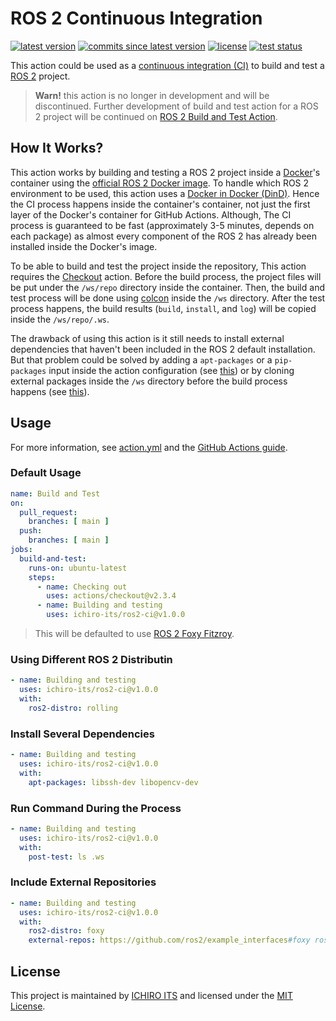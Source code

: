 # ROS 2 Continuous Integration

[![latest version](https://img.shields.io/github/v/release/ichiro-its/ros2-ci)](https://github.com/ichiro-its/ros2-ci/releases/)
[![commits since latest version](https://img.shields.io/github/commits-since/ichiro-its/ros2-ci/latest)](https://github.com/ichiro-its/ros2-ci/releases/)
[![license](https://img.shields.io/github/license/ichiro-its/ros2-ci)](./LICENSE)
[![test status](https://img.shields.io/github/workflow/status/ichiro-its/ros2-ci/Workflows%20Test?label=test)](https://github.com/ichiro-its/ros2-ci/actions)

This action could be used as a [continuous integration (CI)](https://en.wikipedia.org/wiki/Continuous_integration) to build and test a [ROS 2](https://docs.ros.org/en/foxy/) project.

> **Warn!** this action is no longer in development and will be discontinued.
> Further development of build and test action for a ROS 2 project will be continued on [ROS 2 Build and Test Action](https://github.com/ichiro-its/ros2-build-and-test-action).

## How It Works?

This action works by building and testing a ROS 2 project inside a [Docker](https://www.docker.com/)'s container using the [official ROS 2 Docker image](https://hub.docker.com/_/ros).
To handle which ROS 2 environment to be used, this action uses a [Docker in Docker (DinD)](https://hub.docker.com/_/docker).
Hence the CI process happens inside the container's container, not just the first layer of the Docker's container for GitHub Actions.
Although, The CI process is guaranteed to be fast (approximately 3-5 minutes, depends on each package) as almost every component of the ROS 2 has already been installed inside the Docker's image.

To be able to build and test the project inside the repository, This action requires the [Checkout](https://github.com/marketplace/actions/checkout) action.
Before the build process, the project files will be put under the `/ws/repo` directory inside the container.
Then, the build and test process will be done using [colcon](https://colcon.readthedocs.io/en/released/index.html) inside the `/ws` directory.
After the test process happens, the build results (`build`, `install`, and `log`) will be copied inside the `/ws/repo/.ws`.

The drawback of using this action is it still needs to install external dependencies that haven't been included in the ROS 2 default installation.
But that problem could be solved by adding a `apt-packages` or a `pip-packages` input inside the action configuration (see [this](#Install-Several-Dependencies)) or by cloning external packages inside the `/ws` directory before the build process happens (see [this](#Include-External-repositories)).

## Usage

For more information, see [action.yml](./action.yml) and the [GitHub Actions guide](https://docs.github.com/en/actions/learn-github-actions/introduction-to-github-actions).

### Default Usage

```yaml
name: Build and Test
on:
  pull_request:
    branches: [ main ]
  push:
    branches: [ main ]
jobs:
  build-and-test:
    runs-on: ubuntu-latest
    steps:
      - name: Checking out
        uses: actions/checkout@v2.3.4
      - name: Building and testing
        uses: ichiro-its/ros2-ci@v1.0.0
```
> This will be defaulted to use [ROS 2 Foxy Fitzroy](https://docs.ros.org/en/foxy/Releases/Release-Foxy-Fitzroy.html).

### Using Different ROS 2 Distributin

```yaml
- name: Building and testing
  uses: ichiro-its/ros2-ci@v1.0.0
  with:
    ros2-distro: rolling
```

### Install Several Dependencies

```yaml
- name: Building and testing
  uses: ichiro-its/ros2-ci@v1.0.0
  with:
    apt-packages: libssh-dev libopencv-dev
```

### Run Command During the Process

```yaml
- name: Building and testing
  uses: ichiro-its/ros2-ci@v1.0.0
  with:
    post-test: ls .ws
```

### Include External Repositories

```yaml
- name: Building and testing
  uses: ichiro-its/ros2-ci@v1.0.0
  with:
    ros2-distro: foxy
    external-repos: https://github.com/ros2/example_interfaces#foxy ros2/examples#foxy
```

## License

This project is maintained by [ICHIRO ITS](https://github.com/ichiro-its) and licensed under the [MIT License](./LICENSE).
